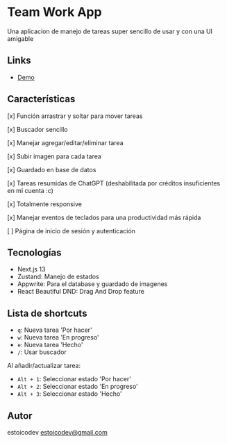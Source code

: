 # Team Work App

Una aplicacion de manejo de tareas super sencillo de usar y con una UI amigable

## Links
- [Demo](https://team-work-app-estoicodev.vercel.app/)

## Características

[x] Función arrastrar y soltar para mover tareas

[x] Buscador sencillo

[x] Manejar agregar/editar/eliminar tarea

[x] Subir imagen para cada tarea

[x] Guardado en base de datos

[x] Tareas resumidas de ChatGPT (deshabilitada por créditos insuficientes en mi cuenta :c)

[x] Totalmente responsive

[x] Manejar eventos de teclados para una productividad más rápida

[ ] Página de inicio de sesión y autenticación

## Tecnologías

- Next.js 13
- Zustand: Manejo de estados
- Appwrite: Para el database y guardado de imagenes
- React Beautiful DND: Drag And Drop feature

## Lista de shortcuts

- `q`: Nueva tarea 'Por hacer'
- `w`: Nueva tarea 'En progreso'
- `e`: Nueva tarea 'Hecho'
- `/`: Usar buscador

Al añadir/actualizar tarea:

- `Alt + 1`: Seleccionar estado 'Por hacer'
- `Alt + 2`: Seleccionar estado 'En progreso'
- `Alt + 3`: Seleccionar estado 'Hecho'

## Autor

estoicodev <estoicodev@gmail.com>
